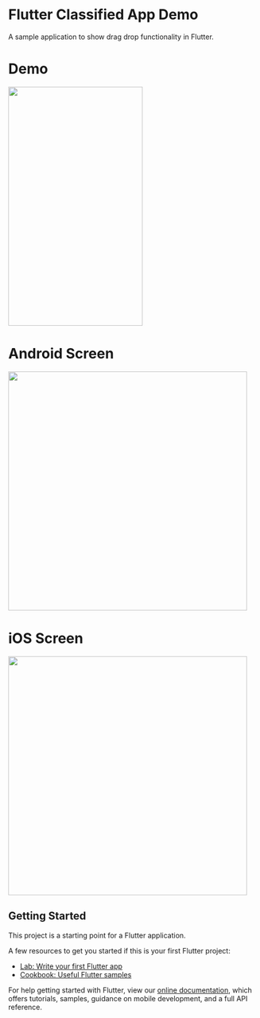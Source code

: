 # Flutter Classified App Demo

A sample application to show drag drop functionality in Flutter.

# Demo
<img height="480px" width="270px" src="https://github.com/flutter-devs/flutter_classified_app/blob/master/screens/demo.gif">



# Android Screen
<img height="480px" src="https://github.com/flutter-devs/flutter_classified_app/blob/master/screens/android1.png"> 


# iOS Screen
<img height="480px" src="https://github.com/flutter-devs/flutter_classified_app/blob/master/screens/iphone1.png">


## Getting Started

This project is a starting point for a Flutter application.

A few resources to get you started if this is your first Flutter project:

- [Lab: Write your first Flutter app](https://flutter.dev/docs/get-started/codelab)
- [Cookbook: Useful Flutter samples](https://flutter.dev/docs/cookbook)

For help getting started with Flutter, view our 
[online documentation](https://flutter.dev/docs), which offers tutorials, 
samples, guidance on mobile development, and a full API reference.
